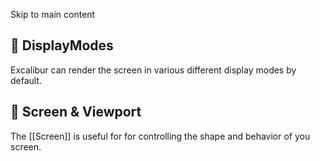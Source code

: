 Skip to main content
## 📄️ DisplayModes
Excalibur can render the screen in various different display modes by default.
## 📄️ Screen & Viewport
The [[Screen]] is useful for for controlling the shape and behavior of you screen.
